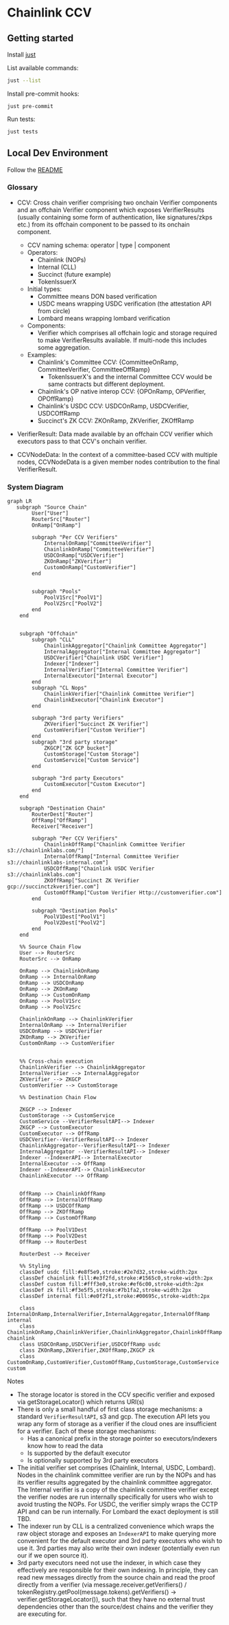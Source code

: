 # Chainlink CCV

## Getting started

Install [just](https://github.com/casey/just)

List available commands:
```bash
just --list
```

Install pre-commit hooks:
```
just pre-commit
```

Run tests:
```bash
just tests
```

## Local Dev Environment
Follow the [README](./build/devenv/README.md)



### Glossary
- CCV: Cross chain verifier comprising two onchain Verifier components and an offchain Verifier component which exposes VerifierResults (usually containing some form of authentication, like signatures/zkps etc.) from its offchain component to be passed to its onchain component.
    - CCV naming schema: operator | type | component
    - Operators:
        - Chainlink (NOPs)
        - Internal (CLL)
        - Succinct (future example)
        - TokenIssuerX
    - Initial types:
        - Committee means DON based verification
        - USDC means wrapping USDC verification (the attestation API from circle)
        - Lombard means wrapping lombard verification
    - Components:
        - Verifier which comprises all offchain logic and storage required to make VerifierResults available. If multi-node
          this includes some aggregation.
    - Examples:
        - Chainlink's Committee CCV: {CommitteeOnRamp, CommitteeVerifier, CommitteeOffRamp}
            - TokenIssuerX's and the internal Committee CCV would be same contracts but different deployment.
        - Chainlink's OP native interop CCV: {OPOnRamp, OPVerifier, OPOffRamp}
        - Chainlink's USDC CCV: USDCOnRamp, USDCVerifier, USDCOffRamp
        - Succinct's ZK CCV: ZKOnRamp, ZKVerifier, ZKOffRamp

- VerifierResult: Data made available by an offchain CCV verifier which executors pass to that CCV's onchain verifier.
- CCVNodeData: In the context of a committee-based CCV with multiple nodes, CCVNodeData is a given member nodes contribution to the final VerifierResult.


### System Diagram
```mermaid
graph LR 
   subgraph "Source Chain"
        User["User"]
        RouterSrc["Router"]
        OnRamp["OnRamp"]
        
        subgraph "Per CCV Verifiers"
            InternalOnRamp["CommitteeVerifier"]
            ChainlinkOnRamp["CommitteeVerifier"]
            USDCOnRamp["USDCVerifier"]
            ZKOnRamp["ZKVerifier"]
            CustomOnRamp["CustomVerifier"]
        end
        
        
        subgraph "Pools"
            PoolV1Src["PoolV1"]
            PoolV2Src["PoolV2"]
        end
    end


    subgraph "Offchain"
        subgraph "CLL"
            ChainlinkAggregator["Chainlink Committee Aggregator"]
            InternalAggregator["Internal Committee Aggregator"]
            USDCVerifier["Chainlink USDC Verifier"]
            Indexer["Indexer"]
            InternalVerifier["Internal Committee Verifier"]
            InternalExecutor["Internal Executor"]
        end
        subgraph "CL Nops"
            ChainlinkVerifier["Chainlink Committee Verifier"]
            ChainlinkExecutor["Chainlink Executor"]
        end

        subgraph "3rd party Verifiers"
            ZKVerifier["Succinct ZK Verifier"]
            CustomVerifier["Custom Verifier"]
        end
        subgraph "3rd party storage"
            ZKGCP["ZK GCP bucket"] 
            CustomStorage["Custom Storage"]
            CustomService["Custom Service"]
        end

        subgraph "3rd party Executors"
            CustomExecutor["Custom Executor"]
        end
    end
    
    subgraph "Destination Chain"
        RouterDest["Router"]
        OffRamp["OffRamp"]
        Receiver["Receiver"]
        
        subgraph "Per CCV Verifiers"
            ChainlinkOffRamp["Chainlink Committee Verifier s3://chainlinklabs.com/"]
            InternalOffRamp["Internal Committee Verifier s3://chainlinklabs-internal.com"]
            USDCOffRamp["Chainlink USDC Verifier s3://chainlinklabs.com"]
            ZKOffRamp["Succinct ZK Verifier gcp://succinctzkverifier.com"]
            CustomOffRamp["Custom Verifier Http://customverifier.com"]
        end
        
        subgraph "Destination Pools"
            PoolV1Dest["PoolV1"]
            PoolV2Dest["PoolV2"]
        end
    end
    
    %% Source Chain Flow
    User --> RouterSrc
    RouterSrc --> OnRamp

    OnRamp --> ChainlinkOnRamp
    OnRamp --> InternalOnRamp 
    OnRamp --> USDCOnRamp
    OnRamp --> ZKOnRamp
    OnRamp --> CustomOnRamp
    OnRamp --> PoolV1Src
    OnRamp --> PoolV2Src
    
    ChainlinkOnRamp --> ChainlinkVerifier
    InternalOnRamp --> InternalVerifier
    USDCOnRamp --> USDCVerifier
    ZKOnRamp --> ZKVerifier
    CustomOnRamp --> CustomVerifier
    
    
    %% Cross-chain execution
    ChainlinkVerifier --> ChainlinkAggregator 
    InternalVerifier --> InternalAggregator
    ZKVerifier --> ZKGCP 
    CustomVerifier --> CustomStorage
    
    %% Destination Chain Flow

    ZKGCP --> Indexer
    CustomStorage --> CustomService
    CustomService --VerifierResultAPI--> Indexer
    ZKGCP --> CustomExecutor
    CustomExecutor --> OffRamp
    USDCVerifier--VerifierResultAPI--> Indexer
    ChainlinkAggregator--VerifierResultAPI--> Indexer
    InternalAggregator --VerifierResultAPI--> Indexer
    Indexer --IndexerAPI--> InternalExecutor
    InternalExecutor --> OffRamp
    Indexer --IndexerAPI--> ChainlinkExecutor 
    ChainlinkExecutor --> OffRamp

    
    OffRamp --> ChainlinkOffRamp
    OffRamp --> InternalOffRamp 
    OffRamp --> USDCOffRamp
    OffRamp --> ZKOffRamp
    OffRamp --> CustomOffRamp 
    
    OffRamp --> PoolV1Dest
    OffRamp --> PoolV2Dest
    OffRamp --> RouterDest
    
    RouterDest --> Receiver
    
    %% Styling
    classDef usdc fill:#e8f5e9,stroke:#2e7d32,stroke-width:2px
    classDef chainlink fill:#e3f2fd,stroke:#1565c0,stroke-width:2px
    classDef custom fill:#fff3e0,stroke:#ef6c00,stroke-width:2px
    classDef zk fill:#f3e5f5,stroke:#7b1fa2,stroke-width:2px
    classDef internal fill:#e0f2f1,stroke:#00695c,stroke-width:2px
    
    class InternalOnRamp,InternalVerifier,InternalAggregator,InternalOffRamp internal
    class ChainlinkOnRamp,ChainlinkVerifier,ChainlinkAggregator,ChainlinkOffRamp chainlink
    class USDCOnRamp,USDCVerifier,USDCOffRamp usdc
    class ZKOnRamp,ZKVerifier,ZKOffRamp,ZKGCP zk
    class CustomOnRamp,CustomVerifier,CustomOffRamp,CustomStorage,CustomService custom
```

Notes
- The storage locator is stored in the CCV specific verifier and exposed via getStorageLocator() which returns URI(s)
- There is only a small handful of first class storage mechanisms: a standard `VerifierResultAPI`, s3 and gcp.
  The execution API lets you wrap any form of storage as a verifier if the cloud ones are insufficient for a verifier. Each of these storage mechanisms:
    - Has a canonical prefix in the storage pointer so executors/indexers know how to read the data
    - Is supported by the default executor
    - Is optionally supported by 3rd party executors
- The initial verifier set comprises (Chainlink, Internal, USDC, Lombard). Nodes in the chainlink committee verifier are run by the NOPs and has its verifier results aggregated by the chainlink committee aggregator. The Internal verifier is a copy of the chainlink committee verifier except the verifier nodes are run internally specifically for users who wish to avoid trusting the NOPs. For USDC, the verifier simply wraps the CCTP API and can be run internally. For Lombard the exact deployment is still TBD.
- The indexer run by CLL is a centralized convenience which wraps the raw object storage and exposes an `IndexerAPI` to make querying more convenient for the default executor and 3rd party executors who wish to use it. 3rd parties may also write their own indexer (potentially even run our if we open source it).
- 3rd party executors need not use the indexer, in which case they effectively are responsible for their
  own indexing. In principle, they can read new messages directly from the source chain and read the proof directly from a verifier (via message.receiver.getVerifiers() / tokenRegistry.getPool(message.tokens).getVerifiers() -> verifier.getStorageLocator()), such that
  they have no external trust dependencies other than the source/dest chains and the verifier they are executing
  for.
 
